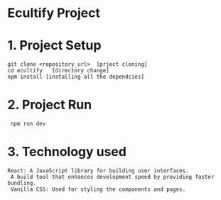 # Ecultify Project

# 1. Project Setup
    git clone <repository_url>  [prject cloning]
    cd ecultify   [directory change]
    npm install [installing all the dependcies]
# 2. Project Run
     npm run dev

# 3. Technology used
    React: A JavaScript library for building user interfaces.
     A build tool that enhances development speed by providing faster bundling.
     Vanilla CSS: Used for styling the components and pages.

